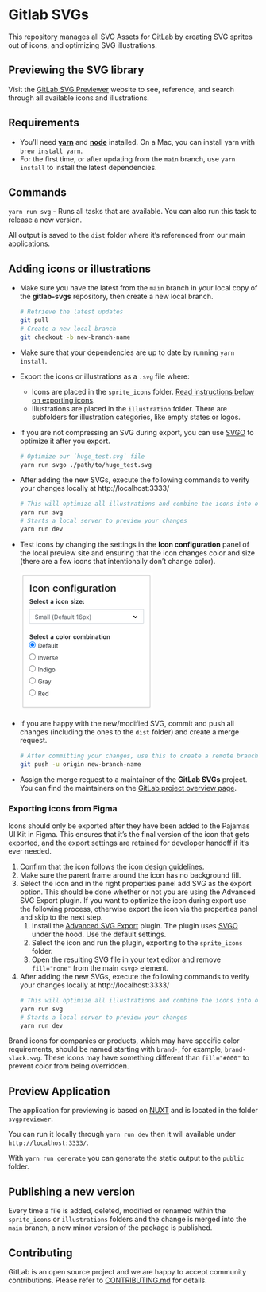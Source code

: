 # Gitlab SVGs

This repository manages all SVG Assets for GitLab by creating SVG sprites out of icons, and optimizing SVG illustrations.

## Previewing the SVG library

Visit the [GitLab SVG Previewer](http://gitlab-org.gitlab.io/gitlab-svgs/) website to see, reference, and search through all available icons and illustrations.

## Requirements

- You’ll need [**yarn**](https://yarnpkg.com/en/) and [**node**](https://nodejs.org/en/download/) installed. On a Mac, you can install yarn with `brew install yarn`.
- For the first time, or after updating from the `main` branch, use `yarn install` to install the latest dependencies.

## Commands

`yarn run svg` - Runs all tasks that are available. You can also run this task to release a new version.

All output is saved to the `dist` folder where it’s referenced from our main applications.

## Adding icons or illustrations

- Make sure you have the latest from the `main` branch in your local copy of the **gitlab-svgs** repository, then create a new local branch.
  ```bash
  # Retrieve the latest updates
  git pull
  # Create a new local branch
  git checkout -b new-branch-name
  ```
- Make sure that your dependencies are up to date by running `yarn install`.
- Export the icons or illustrations as a `.svg` file where:
  - Icons are placed in the `sprite_icons` folder. [Read instructions below on exporting icons](#exporting-icons-from-figma).
  - Illustrations are placed in the `illustration` folder. There are subfolders for illustration categories, like empty states or logos.
- If you are not compressing an SVG during export, you can use [SVGO](https://github.com/svg/svgo) to optimize it after you export.
  ```bash
  # Optimize our `huge_test.svg` file
  yarn run svgo ./path/to/huge_test.svg
  ```
- After adding the new SVGs, execute the following commands to verify your changes locally at http://localhost:3333/
  ```bash
  # This will optimize all illustrations and combine the icons into one file
  yarn run svg
  # Starts a local server to preview your changes
  yarn run dev
  ```
- Test icons by changing the settings in the **Icon configuration** panel of the local preview site and ensuring that the icon changes color and size (there are a few icons that intentionally don’t change color).

  ![Icon configuration panel](./docs/icon-configuration-panel.png)

- If you are happy with the new/modified SVG, commit and push all changes (including the ones to the `dist` folder) and create a merge request.
  ```bash
  # After committing your changes, use this to create a remote branch. A link will then be available to create the merge request.
  git push -u origin new-branch-name
  ```
- Assign the merge request to a maintainer of the **GitLab SVGs** project.
  You can find the maintainers on the [GitLab project overview page](https://about.gitlab.com/handbook/engineering/projects#gitlab-svgs).

### Exporting icons from Figma

Icons should only be exported after they have been added to the Pajamas UI Kit in Figma. This ensures that it’s the final version of the icon that gets exported, and the export settings are retained for developer handoff if it’s ever needed.

1. Confirm that the icon follows the [icon design guidelines](https://design.gitlab.com/product-foundations/iconography).
1. Make sure the parent frame around the icon has no background fill.
1. Select the icon and in the right properties panel add SVG as the export option. This should be done whether or not you are using the Advanced SVG Export plugin. If you want to optimize the icon during export use the following process, otherwise export the icon via the properties panel and skip to the next step.
   1. Install the [Advanced SVG Export](https://www.figma.com/community/plugin/782713260363070260/Advanced-SVG-Export) plugin. The plugin uses [SVGO](https://github.com/svg/svgo) under the hood. Use the default settings.
   1. Select the icon and run the plugin, exporting to the `sprite_icons` folder.
   1. Open the resulting SVG file in your text editor and remove `fill="none"` from the main `<svg>` element.
1. After adding the new SVGs, execute the following commands to verify your changes locally at http://localhost:3333/
   ```bash
   # This will optimize all illustrations and combine the icons into one file
   yarn run svg
   # Starts a local server to preview your changes
   yarn run dev
   ```

Brand icons for companies or products, which may have specific color requirements, should be named starting with `brand-`, for example, `brand-slack.svg`. These icons may have something different than `fill="#000"` to prevent color from being overridden.

## Preview Application

The application for previewing is based on [NUXT](https://nuxtjs.org/) and is located in the folder `svgpreviewer`.

You can run it locally through `yarn run dev` then it will available under `http://localhost:3333/`.

With `yarn run generate` you can generate the static output to the `public` folder.

## Publishing a new version

Every time a file is added, deleted, modified or renamed within the `sprite_icons` or `illustrations` folders and the change is merged into the `main` branch, a new minor version of the package is published.

## Contributing

GitLab is an open source project and we are happy to accept community contributions. Please refer to [CONTRIBUTING.md](/CONTRIBUTING.md) for details.
